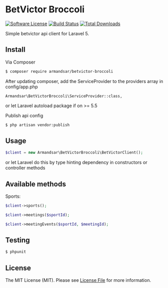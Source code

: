 # BetVictor Broccoli

[![Software License](https://img.shields.io/badge/license-MIT-brightgreen.svg?style=flat-square)](LICENSE.md)
[![Build Status](https://img.shields.io/travis/armandsar/betvictor-broccoli/master.svg?style=flat-square)](https://travis-ci.org/armandsar/betvictor-broccoli)
[![Total Downloads](https://img.shields.io/packagist/dt/armandsar/betvictor-broccoli.svg?style=flat-square)](https://packagist.org/packages/armandsar/betvictor-broccoli)

Simple betvictor api client for Laravel 5.

## Install

Via Composer

``` bash
$ composer require armandsar/betvictor-broccoli
```

After updating composer, add the ServiceProvider to the providers array in config/app.php

```
Armandsar\BetVictorBroccoli\ServiceProvider::class,
```

or let Laravel autoload package if on >= 5.5

Publish api config

``` bash
$ php artisan vendor:publish
```

## Usage

``` php
$client = new Armandsar\BetVictorBroccoli\BetVictorClient();
```

or let Laravel do this by type hinting dependency in constructors or controller methods

## Available methods

Sports:
``` php
$client->sports();
```

``` php
$client->meetings($sportId);
```

``` php
$client->meetingEvents($sportId, $meetingId);
```

## Testing

``` bash
$ phpunit
```

## License

The MIT License (MIT). Please see [License File](LICENSE.md) for more information.
